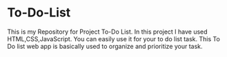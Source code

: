 # To-Do-List
This is my Repository for Project To-Do List.
In this project I have used HTML,CSS,JavaScript.
You can easily use it for your to do list task.
This To Do list web app is basically used to organize and prioritize your task.

